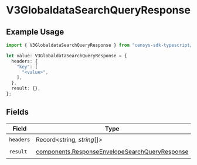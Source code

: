 # V3GlobaldataSearchQueryResponse

## Example Usage

```typescript
import { V3GlobaldataSearchQueryResponse } from "censys-sdk-typescript/models/operations";

let value: V3GlobaldataSearchQueryResponse = {
  headers: {
    "key": [
      "<value>",
    ],
  },
  result: {},
};
```

## Fields

| Field                                                                                                            | Type                                                                                                             | Required                                                                                                         | Description                                                                                                      |
| ---------------------------------------------------------------------------------------------------------------- | ---------------------------------------------------------------------------------------------------------------- | ---------------------------------------------------------------------------------------------------------------- | ---------------------------------------------------------------------------------------------------------------- |
| `headers`                                                                                                        | Record<string, *string*[]>                                                                                       | :heavy_check_mark:                                                                                               | N/A                                                                                                              |
| `result`                                                                                                         | [components.ResponseEnvelopeSearchQueryResponse](../../models/components/responseenvelopesearchqueryresponse.md) | :heavy_check_mark:                                                                                               | N/A                                                                                                              |